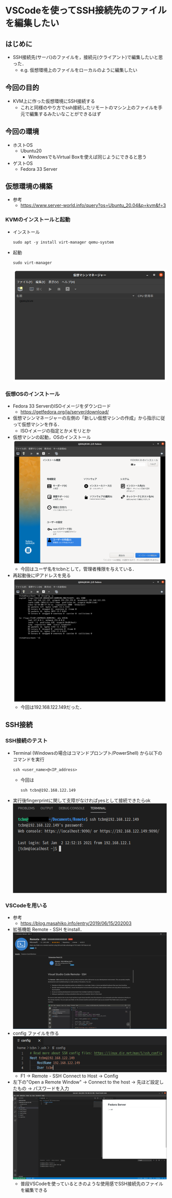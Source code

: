 # VSCodeを使ってSSH接続先のファイルを編集したい
## はじめに
- SSH接続先(サーバ)のファイルを，接続元(クライアント)で編集したいと思った．
    - e.g. 仮想環境上のファイルをローカルのように編集したい
## 今回の目的
- KVM上に作った仮想環境にSSH接続する
    - これと同様のやり方でssh接続したリモートのマシン上のファイルを手元で編集するみたいなことができるはず
## 今回の環境
- ホストOS
    - Ubuntu20
        - WindowsでもVirtual Boxを使えば同じようにできると思う
- ゲストOS
    - Fedora 33 Server
## 仮想環境の構築
- 参考
    - https://www.server-world.info/query?os=Ubuntu_20.04&p=kvm&f=3
### KVMのインストールと起動
- インストール
    ```
    sudo apt -y install virt-manager qemu-system
    ```
- 起動
    ```
    sudo virt-manager
    ```
    ![kvm_manager](https://raw.githubusercontent.com/SeeKT/MyKnowledge/images/vm_ssh/kvm_manager.png "仮想マシンマネージャー")
### 仮想OSのインストール
- Fedora 33 ServerのISOイメージをダウンロード 
    - https://getfedora.org/ja/server/download/
- 仮想マシンマネージャーの左側の「新しい仮想マシンの作成」から指示に従って仮想マシンを作る．
    - ISOイメージの指定とかメモリとか
- 仮想マシンの起動，OSのインストール
    ![kvm_install](https://raw.githubusercontent.com/SeeKT/MyKnowledge/images/vm_ssh/install_fedora.png "OSのインストール")
    - 今回はユーザ名をtcbnとして，管理者権限を与えている．
- 再起動後にIPアドレスを見る
    ![kvm_ip](https://raw.githubusercontent.com/SeeKT/MyKnowledge/images/vm_ssh/fedora_localhost.png "IPアドレス")
    - 今回は192.168.122.149だった．
## SSH接続
### SSH接続のテスト
- Terminal (Windowsの場合はコマンドプロンプト/PowerShell) から以下のコマンドを実行
    ```
    ssh <user_name>@<IP_address>
    ```
    - 今回は
        ```
        ssh tcbn@192.168.122.149
        ```
- 実行後fingerprintに関して支障がなければyesとして接続できたらok
    ![kvm_ssh](https://raw.githubusercontent.com/SeeKT/MyKnowledge/images/vm_ssh/fedora_ssh.png "SSH接続")

### VSCodeを用いる
- 参考
    - https://blog.masahiko.info/entry/2019/06/15/202003
- 拡張機能 Remote - SSH をinstall．
    ![kvm_ssh](https://raw.githubusercontent.com/SeeKT/MyKnowledge/images/vm_ssh/remote_ssh.png "Remote SSH")
- config ファイルを作る
    ![kvm_config](https://raw.githubusercontent.com/SeeKT/MyKnowledge/images/vm_ssh/config.png "config")
    - F1 → Remote - SSH Connect to Host → Config
- 左下の"Open a Remote Window" → Connect to the host → 先ほど設定したもの → パスワードを入力
    ![kvm_config](https://raw.githubusercontent.com/SeeKT/MyKnowledge/images/vm_ssh/ssh_vscode.png "VSCodeで接続")
    - 普段VSCodeを使っているときのような使用感でSSH接続先のファイルを編集できる